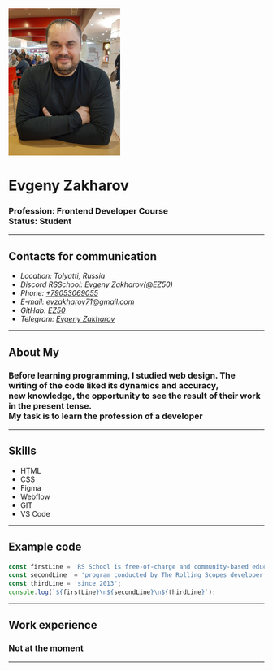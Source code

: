 <img src='images/ez.jpg' width='220' alt='Photo Evgeny Zakharov'>

# Evgeny Zakharov
### **Profession:** Frontend Developer Course<br>**Status:** Student
___
## **Contacts for communication**
+ *Location: Tolyatti, Russia*
+ *Discord RSSchool: Evgeny Zakharov(@EZ50)*
+ *Phone: [+79053069055](+79053069055)*
+ *E-mail: [evzakharov71@gmail.com](evzakharov71@gmail.com)*
+ *GitHab: [EZ50](https://github.com/EZ50)*
+ *Telegram: [Evgeny Zakharov](https://t.me/ZakharYevgenyevich)*
___
## **About My**
### Before learning programming, I studied web design. The writing of the code liked its dynamics and accuracy,<br> new knowledge, the opportunity to see the result of their work in the present tense.<br> My task is to learn the profession of a developer
___
## **Skills**
+ HTML
+ CSS
+ Figma
+ Webflow
+ GIT
+ VS Code
___
## **Example code**
```javascript
const firstLine = 'RS School is free-of-charge and community-based education';
const secondLine  = 'program conducted by The Rolling Scopes developer community';
const thirdLine = 'since 2013';
console.log(`${firstLine}\n${secondLine}\n${thirdLine}`);
```
___
## **Work experience**
### Not at the moment
___
